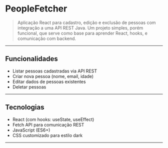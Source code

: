 # PeopleFetcher

> Aplicação React para cadastro, edição e exclusão de pessoas com integração a uma API REST Java.
> Um projeto simples, porém funcional, que serve como base para aprender React, hooks, e comunicação com backend.

---

## Funcionalidades

- Listar pessoas cadastradas via API REST
- Criar nova pessoa (nome, email, idade)
- Editar dados de pessoas existentes
- Deletar pessoas

---

## Tecnologias

- React (com hooks: useState, useEffect)
- Fetch API para comunicação REST
- JavaScript (ES6+)
- CSS customizado para estilo dark

---
